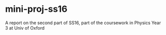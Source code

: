 # mini-proj-ss16
A report on the second part of SS16, part of the coursework in Physics Year 3 at Univ of Oxford
